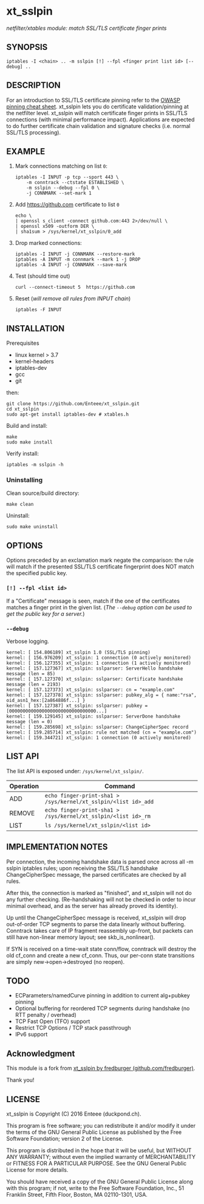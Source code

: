 # xt_sslpin 
_netfilter/xtables module: match SSL/TLS certificate finger prints_

## SYNOPSIS

    iptables -I <chain> .. -m sslpin [!] --fpl <finger print list id> [--debug] ..

## DESCRIPTION

For an introduction to SSL/TLS certificate pinning refer to the [OWASP pinning cheat sheet](https://www.owasp.org/index.php/Pinning_Cheat_Sheet). xt_sslpin lets you do certificate validation/pinning at the netfilter level. xt_sslpin will match certificate finger prints in SSL/TLS connections (with minimal performance impact). Applications are expected to do further certificate chain validation and signature checks (i.e. normal SSL/TLS processing).

## EXAMPLE

1. Mark connections matching on list `0`:
    ```shell
    iptables -I INPUT -p tcp --sport 443 \
        -m conntrack --ctstate ESTABLISHED \
        -m sslpin --debug --fpl 0 \
        -j CONNMARK --set-mark 1
    ```

2. Add https://github.com certificate to list `0`
    ```shell
    echo \
    | openssl s_client -connect github.com:443 2>/dev/null \
    | openssl x509 -outform DER \
    | sha1sum > /sys/kernel/xt_sslpin/0_add
    ```

3. Drop marked connections:
    ```shell
    iptables -I INPUT -j CONNMARK --restore-mark
    iptables -A INPUT -m connmark --mark 1 -j DROP
    iptables -A INPUT -j CONNMARK --save-mark
    ```

4. Test (should time out)
    ```shell
    curl --connect-timeout 5  https://github.com
    ```

5. Reset (_will remove all rules from INPUT chain_)
    ```shell
    iptables -F INPUT
    ```

## INSTALLATION

Prerequisites

* linux kernel > 3.7
* kernel-headers
* iptables-dev
* gcc
* git

then:

    git clone https://github.com/Enteee/xt_sslpin.git
    cd xt_sslpin
    sudo apt-get install iptables-dev # xtables.h

Build and install:

```shell
make
sudo make install
```

Verify install:

```shell
iptables -m sslpin -h
```

### Uninstalling

Clean source/build directory:

```shell
make clean
```

Uninstall:

```shell
sudo make uninstall
```

## OPTIONS

Options preceded by an exclamation mark negate the comparison: the rule will match if the presented SSL/TLS certificate fingerprint does NOT match the specified public key.

### `[!] --fpl <list id>` 

If a "Certificate" message is seen, match if the one of the certificates matches a finger print in the given list. (_The `--debug` option can be used to get the public key for a server._)

### `--debug`

Verbose logging.

```
kernel: [ 154.806189] xt_sslpin 1.0 (SSL/TLS pinning)
kernel: [ 156.976209] xt_sslpin: 1 connection (0 actively monitored)
kernel: [ 156.127355] xt_sslpin: 1 connection (1 actively monitored)
kernel: [ 157.127367] xt_sslpin: sslparser: ServerHello handshake message (len = 85)
kernel: [ 157.127370] xt_sslpin: sslparser: Certificate handshake message (len = 2193)
kernel: [ 157.127373] xt_sslpin: sslparser: cn = "example.com"
kernel: [ 157.127378] xt_sslpin: sslparser: pubkey_alg = { name:"rsa", oid_asn1_hex:[2a864886f...] }
kernel: [ 157.127387] xt_sslpin: sslparser: pubkey = [00000000000000000000000000000000...]
kernel: [ 159.129145] xt_sslpin: sslparser: ServerDone handshake message (len = 0)
kernel: [ 159.285698] xt_sslpin: sslparser: ChangeCipherSpec record
kernel: [ 159.285714] xt_sslpin: rule not matched (cn = "example.com")
kernel: [ 159.344721] xt_sslpin: 1 connection (0 actively monitored)
```

## LIST API

The list API is exposed under: `/sys/kernel/xt_sslpin/`.

| Operation | Command |
| --------- | ------- |
| ADD       | `echo finger-print-sha1 > /sys/kernel/xt_sslpin/<list id>_add` |
| REMOVE    | `echo finger-print-sha1 > /sys/kernel/xt_sslpin/<list id>_rm`  |
| LIST      | `ls /sys/kernel/xt_sslpin/<list id>` |

## IMPLEMENTATION NOTES

Per connection, the incoming handshake data is parsed once across all -m sslpin iptables rules;
upon receiving the SSL/TLS handshake ChangeCipherSpec message, the parsed certificates are checked by all rules.

After this, the connection is marked as "finished", and xt_sslpin will not do any further checking.
(Re-handshaking will not be checked in order to incur minimal overhead, and as the server has already proved
its identity).

Up until the ChangeCipherSpec message is received, xt_sslpin will drop out-of-order TCP segments to
parse the data linearly without buffering. Conntrack takes care of IP fragment reassembly up-front, but packets
can still have non-linear memory layout; see skb_is_nonlinear().

If SYN is received on a time-wait state conn/flow, conntrack will destroy the old cf_conn
and create a new cf_conn. Thus, our per-conn state transitions are simply new->open->destroyed (no reopen).

## TODO

* ECParameters/namedCurve pinning in addition to current alg+pubkey pinning
* Optional buffering for reordered TCP segments during handshake (no RTT penalty / overhead)
* TCP Fast Open (TFO) support
* Restrict TCP Options / TCP stack passthrough
* IPv6 support

## Acknowledgment

This module is a fork from [xt_sslpin by fredburger (github.com/fredburger)](https://github.com/fredburger/xt_sslpin).

Thank you!

## LICENSE

xt_sslpin is Copyright (C) 2016 Enteee (duckpond.ch).

This program is free software; you can redistribute it and/or modify it under the terms of the
GNU General Public License as published by the Free Software Foundation; version 2 of the License.

This program is distributed in the hope that it will be useful, but WITHOUT ANY WARRANTY;
without even the implied warranty of MERCHANTABILITY or FITNESS FOR A PARTICULAR PURPOSE.
See the GNU General Public License for more details.

You should have received a copy of the GNU General Public License along with this program; if not, write to
the Free Software Foundation, Inc., 51 Franklin Street, Fifth Floor, Boston, MA 02110-1301, USA.
